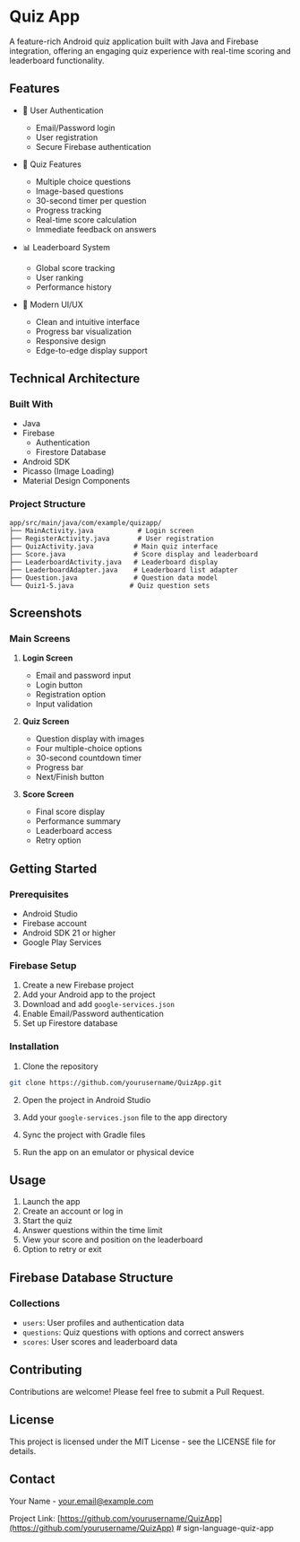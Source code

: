 # Quiz App

A feature-rich Android quiz application built with Java and Firebase integration, offering an engaging quiz experience with real-time scoring and leaderboard functionality.

## Features

- 🔐 User Authentication
  - Email/Password login
  - User registration
  - Secure Firebase authentication

- 🎯 Quiz Features
  - Multiple choice questions
  - Image-based questions
  - 30-second timer per question
  - Progress tracking
  - Real-time score calculation
  - Immediate feedback on answers

- 📊 Leaderboard System
  - Global score tracking
  - User ranking
  - Performance history

- 🎨 Modern UI/UX
  - Clean and intuitive interface
  - Progress bar visualization
  - Responsive design
  - Edge-to-edge display support

## Technical Architecture

### Built With

- Java
- Firebase
  - Authentication
  - Firestore Database
- Android SDK
- Picasso (Image Loading)
- Material Design Components

### Project Structure

```
app/src/main/java/com/example/quizapp/
├── MainActivity.java           # Login screen
├── RegisterActivity.java       # User registration
├── QuizActivity.java          # Main quiz interface
├── Score.java                 # Score display and leaderboard
├── LeaderboardActivity.java   # Leaderboard display
├── LeaderboardAdapter.java    # Leaderboard list adapter
├── Question.java              # Question data model
└── Quiz1-5.java              # Quiz question sets
```

## Screenshots

### Main Screens

1. **Login Screen**
   - Email and password input
   - Login button
   - Registration option
   - Input validation

2. **Quiz Screen**
   - Question display with images
   - Four multiple-choice options
   - 30-second countdown timer
   - Progress bar
   - Next/Finish button

3. **Score Screen**
   - Final score display
   - Performance summary
   - Leaderboard access
   - Retry option

## Getting Started

### Prerequisites

- Android Studio
- Firebase account
- Android SDK 21 or higher
- Google Play Services

### Firebase Setup

1. Create a new Firebase project
2. Add your Android app to the project
3. Download and add `google-services.json`
4. Enable Email/Password authentication
5. Set up Firestore database

### Installation

1. Clone the repository
```bash
git clone https://github.com/yourusername/QuizApp.git
```

2. Open the project in Android Studio

3. Add your `google-services.json` file to the app directory

4. Sync the project with Gradle files

5. Run the app on an emulator or physical device

## Usage

1. Launch the app
2. Create an account or log in
3. Start the quiz
4. Answer questions within the time limit
5. View your score and position on the leaderboard
6. Option to retry or exit

## Firebase Database Structure

### Collections

- `users`: User profiles and authentication data
- `questions`: Quiz questions with options and correct answers
- `scores`: User scores and leaderboard data

## Contributing

Contributions are welcome! Please feel free to submit a Pull Request.

## License

This project is licensed under the MIT License - see the LICENSE file for details.

## Contact

Your Name - your.email@example.com

Project Link: [https://github.com/yourusername/QuizApp](https://github.com/yourusername/QuizApp) #   s i g n - l a n g u a g e - q u i z - a p p  
 